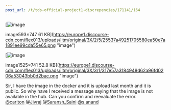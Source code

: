 ```yaml
---
post_url: /t/tds-official-project1-discrepencies/171141/164
---
```

[![image](https://europe1.discourse-cdn.com/flex013/uploads/iitm/optimized/3X/2/5/25537a49251705580ea50e7a1891ee99cda55e65_2_396x500.png)

image593×747 61 KB](https://europe1.discourse-cdn.com/flex013/uploads/iitm/original/3X/2/5/25537a49251705580ea50e7a1891ee99cda55e65.png "image")

  

[![image](https://europe1.discourse-cdn.com/flex013/uploads/iitm/optimized/3X/3/1/317e57a3184948d62a96fd0206a53043bb0d2bac_2_690x335.png)

image1525×741 52.8 KB](https://europe1.discourse-cdn.com/flex013/uploads/iitm/original/3X/3/1/317e57a3184948d62a96fd0206a53043bb0d2bac.png "image")

  
Sir, I have the image in the docker and it is upload last month and it is public. So why have I received a message saying that the image is not available in the hub. Can you confirm and reevaluate the error.  
[@carlton](/u/carlton) [@Jivraj](/u/jivraj) [@Saransh\_Saini](/u/saransh_saini) [@s.anand](/u/s.anand)